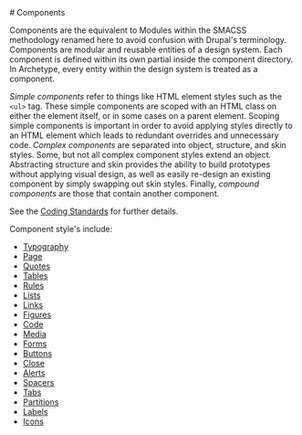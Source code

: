 <section class="copy">
# Components

Components are the equivalent to Modules within the SMACSS methodology renamed here to avoid confusion with Drupal's terminology. Components are modular and reusable entities of a design system. Each component is defined within its own partial inside the component directory. In Archetype, every entity within the design system is treated as a component. 

_Simple components_ refer to things like HTML element styles such as the `<ul>` tag. These simple components are scoped with an HTML class on either the element itself, or in some cases on a parent element. Scoping simple components is important in order to avoid applying styles directly to an HTML element which leads to redundant overrides and unnecessary code. _Complex components_ are separated into object, structure, and skin styles.  Some, but not all complex component styles extend an object. Abstracting structure and skin provides the ability to build prototypes without applying visual design, as well as easily re-design an existing component by simply swapping out skin styles. Finally, _compound components_ are those that contain another component.

See the [Coding Standards](https://github.com/kwaledesign/Coding-Standards/blob/master/css.md) for further details.

Component style's include:
<ul>
  <li><a href="/components/typography.html">Typography</a></li>
  <li><a href="/components/page.html">Page</a></li>
  <li><a href="/components/quotes.html">Quotes</a></li>
  <li><a href="/components/tables.html">Tables</a></li>
  <li><a href="/components/rules.html">Rules</a></li>
  <li><a href="/components/lists.html">Lists</a></li>
  <li><a href="/components/links.html">Links</a></li>
  <li><a href="/components/figures.html">Figures</a></li>
  <li><a href="/components/code.html">Code</a></li>
  <li><a href="/components/media.html">Media</a></li>
  <li><a href="/components/forms.html">Forms</a></li>
  <li><a href="/components/buttons.html">Buttons</a></li>
  <li><a href="/components/close.html">Close</a></li>
  <li><a href="/components/alerts.html">Alerts</a></li>
  <li><a href="/components/spacers.html">Spacers</a></li>
  <li><a href="/components/tabs.html">Tabs</a></li>
  <li><a href="/components/partitions.html">Partitions</a></li>
  <li><a href="/components/labels.html">Labels</a></li>
  <li><a href="/components/icons.html">Icons</a></li>
</ul>

</section>